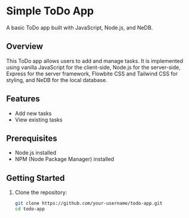 # Simple ToDo App

A basic ToDo app built with JavaScript, Node.js, and NeDB.

## Overview

This ToDo app allows users to add and manage tasks. It is implemented using vanilla JavaScript for the client-side, Node.js for the server-side, Express for the server framework, Flowbite CSS and Tailwind CSS for styling, and NeDB for the local database.

## Features

- Add new tasks
- View existing tasks

## Prerequisites

- Node.js installed
- NPM (Node Package Manager) installed

## Getting Started

1. Clone the repository:

   ```bash
   git clone https://github.com/your-username/todo-app.git
   cd todo-app
